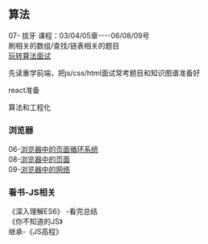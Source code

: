 ## 算法
07- 拔牙
课程：03/04/05章----06/08/09号  
刷相关的数组/查找/链表相关的题目  
[玩转算法面试](https://coding.imooc.com/class/chapter/82.html#Anchor)

先读重学前端，把js/css/html面试常考题目和知识图谱准备好

react准备

算法和工程化

### 浏览器
06-[浏览器中的页面循环系统](https://time.geekbang.org/column/article/132931)  
08-[浏览器中的页面](https://time.geekbang.org/column/article/138844)  
09-[浏览器中的网络](https://time.geekbang.org/column/article/147501)

### 看书-JS相关
《深入理解ES6》  -看完总结  
《你不知道的JS》  
继承-《JS高程》


